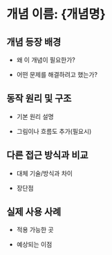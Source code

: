 # 개념 이름: {개념명}

  

## 개념 등장 배경

- 왜 이 개념이 필요한가?

- 어떤 문제를 해결하려고 했는가?

  

## 동작 원리 및 구조

- 기본 원리 설명

- 그림이나 흐름도 추가(필요시)

  

## 다른 접근 방식과 비교

- 대체 기술/방식과 차이

- 장단점

  

## 실제 사용 사례

- 적용 가능한 곳

- 예상되는 이점